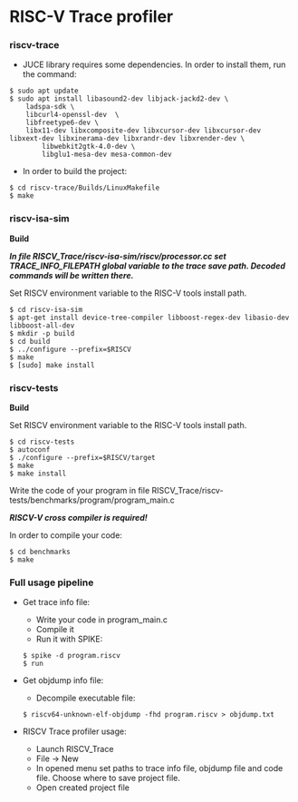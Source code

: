 RISC-V Trace profiler
=====================

### riscv-trace

- JUCE library requires some dependencies. In order to install them, run the command:

```
$ sudo apt update
$ sudo apt install libasound2-dev libjack-jackd2-dev \
	ladspa-sdk \
 	libcurl4-openssl-dev  \
  	libfreetype6-dev \
   	libx11-dev libxcomposite-dev libxcursor-dev libxcursor-dev libxext-dev libxinerama-dev libxrandr-dev libxrender-dev \
    	libwebkit2gtk-4.0-dev \
     	libglu1-mesa-dev mesa-common-dev
```

- In order to build the project:

```
$ cd riscv-trace/Builds/LinuxMakefile
$ make
```

### riscv-isa-sim

**Build**

***In file RISCV_Trace/riscv-isa-sim/riscv/processor.cc set TRACE_INFO_FILEPATH global variable to the trace save path. Decoded commands will be written there.***

Set RISCV environment variable to the RISC-V tools install path.

```
$ cd riscv-isa-sim
$ apt-get install device-tree-compiler libboost-regex-dev libasio-dev libboost-all-dev
$ mkdir -p build
$ cd build
$ ../configure --prefix=$RISCV
$ make
$ [sudo] make install
```

### riscv-tests

**Build**

Set RISCV environment variable to the RISC-V tools install path.

```
$ cd riscv-tests
$ autoconf
$ ./configure --prefix=$RISCV/target
$ make
$ make install
```
Write the code of your program in file RISCV_Trace/riscv-tests/benchmarks/program/program_main.c

***RISCV-V cross compiler is required!***

In order to compile your code:

```
$ cd benchmarks
$ make
```

### Full usage pipeline

- Get trace info file:
    - Write your code in program_main.c
    - Compile it
    - Run it with SPIKE:
    
    
    ```
    $ spike -d program.riscv
    $ run
    ```
- Get objdump info file:
    - Decompile executable file:
    
    
    ```
    $ riscv64-unknown-elf-objdump -fhd program.riscv > objdump.txt
    ```
- RISCV Trace profiler usage:
    - Launch RISCV_Trace
    - File -> New
    - In opened menu set paths to trace info file, objdump file and code file. Choose where to save project file.
    - Open created project file
